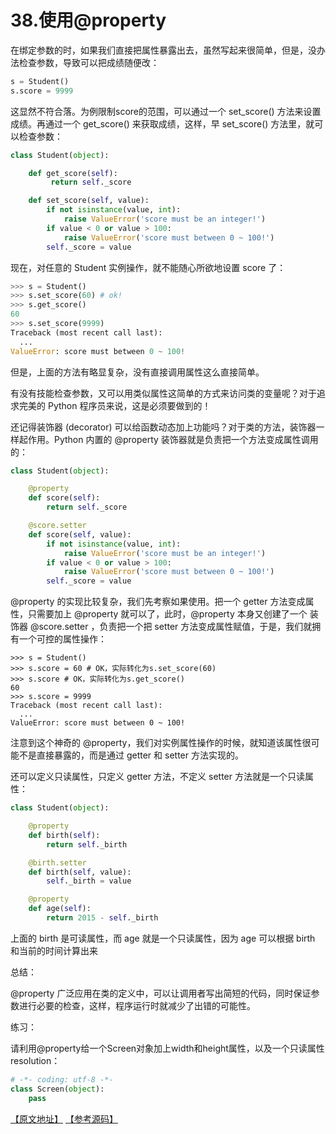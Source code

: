 # 38.使用@property

在绑定参数的时，如果我们直接把属性暴露出去，虽然写起来很简单，但是，没办法检查参数，导致可以把成绩随便改：
````python
s = Student()
s.score = 9999
````

这显然不符合落。为例限制score的范围，可以通过一个 set_score() 方法来设置成绩。再通过一个 get_score() 来获取成绩，这样，早 set_score() 方法里，就可以检查参数：
````python
class Student(object):

    def get_score(self):
         return self._score

    def set_score(self, value):
        if not isinstance(value, int):
            raise ValueError('score must be an integer!')
        if value < 0 or value > 100:
            raise ValueError('score must between 0 ~ 100!')
        self._score = value
````

现在，对任意的 Student 实例操作，就不能随心所欲地设置 score 了：
````python
>>> s = Student()
>>> s.set_score(60) # ok!
>>> s.get_score()
60
>>> s.set_score(9999)
Traceback (most recent call last):
  ...
ValueError: score must between 0 ~ 100!
````

但是，上面的方法有略显复杂，没有直接调用属性这么直接简单。

有没有技能检查参数，又可以用类似属性这简单的方式来访问类的变量呢？对于追求完美的 Python 程序员来说，这是必须要做到的！

还记得装饰器 (decorator) 可以给函数动态加上功能吗？对于类的方法，装饰器一样起作用。Python 内置的 @property 装饰器就是负责把一个方法变成属性调用的：
````python
class Student(object):

    @property
    def score(self):
        return self._score

    @score.setter
    def score(self, value):
        if not isinstance(value, int):
            raise ValueError('score must be an integer!')
        if value < 0 or value > 100:
            raise ValueError('score must between 0 ~ 100!')
        self._score = value
````

@property 的实现比较复杂，我们先考察如果使用。把一个 getter 方法变成属性，只需要加上 @property 就可以了，此时，@property 本身又创建了一个 装饰器 @score.setter ，负责把一个把 setter 方法变成属性赋值，于是，我们就拥有一个可控的属性操作：

````ptython
>>> s = Student()
>>> s.score = 60 # OK，实际转化为s.set_score(60)
>>> s.score # OK，实际转化为s.get_score()
60
>>> s.score = 9999
Traceback (most recent call last):
  ...
ValueError: score must between 0 ~ 100!
````

注意到这个神奇的 @property，我们对实例属性操作的时候，就知道该属性很可能不是直接暴露的，而是通过 getter 和 setter 方法实现的。

还可以定义只读属性，只定义 getter 方法，不定义 setter 方法就是一个只读属性：

````python
class Student(object):

    @property
    def birth(self):
        return self._birth

    @birth.setter
    def birth(self, value):
        self._birth = value

    @property
    def age(self):
        return 2015 - self._birth
````

上面的 birth 是可读属性，而 age 就是一个只读属性，因为 age 可以根据 birth 和当前的时间计算出来

总结：

@property 广泛应用在类的定义中，可以让调用者写出简短的代码，同时保证参数进行必要的检查，这样，程序运行时就减少了出错的可能性。

练习：

请利用@property给一个Screen对象加上width和height属性，以及一个只读属性resolution：
````python
# -*- coding: utf-8 -*-
class Screen(object):
    pass
````

[【原文地址】](https://www.liaoxuefeng.com/wiki/0014316089557264a6b348958f449949df42a6d3a2e542c000/00143186781871161bc8d6497004764b398401a401d4cce000) [【参考源码】](https://github.com/michaelliao/learn-python3/blob/master/samples/oop_advance/use_property.py)

